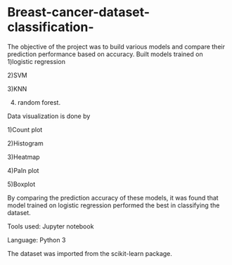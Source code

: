 # Breast-cancer-dataset-classification-
The objective of the project was to build various models and compare their prediction performance based on accuracy.
Built models trained on 
1)logistic regression

2)SVM

3)KNN

4) random forest.

Data visualization is done by

1)Count plot 

2)Histogram 

3)Heatmap 

4)PaIn plot

5)Boxplot

By comparing the prediction accuracy of these models, it was found that model trained on logistic regression performed the best in classifying the dataset.

Tools used: Jupyter notebook

Language: Python 3

The dataset was imported from the scikit-learn package.
